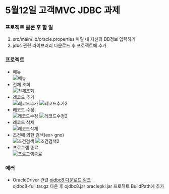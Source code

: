 # 5월12일 고객MVC JDBC 과제

### 프로젝트 클론 후 할 일
1. src/main/lib/oracle.properties 파일 내 자신의 DB정보 입력하기
2. jdbc 관련 라이브러리 다운로드 후 프로젝트에 추가

### 프로젝트 
* 메뉴 <br>
![메뉴](https://file.notion.so/f/s/260dacc4-c3dd-4192-9262-918cbb0d7e5a/Untitled.png?id=2fe837ef-a326-4082-ba60-899c91f0a81b&table=block&spaceId=a841bca1-475f-452d-9dc7-6a71aea49c34&expirationTimestamp=1683984620231&signature=aAs8nBTBOlfTw_WTBxiw98D7iMTWs6hhXl6IDPocO4A&downloadName=Untitled.png)
* 전체 조회 <br>
![전체조회](https://file.notion.so/f/s/c496cd45-0311-4842-8c68-e5c187e202a1/Untitled.png?id=503c7528-8b19-4116-ae5d-7c60f08be7a3&table=block&spaceId=a841bca1-475f-452d-9dc7-6a71aea49c34&expirationTimestamp=1683984810521&signature=mltknBFt7pRZWuK18uxL-BpZ6QEExjhE1J6Xugp_sJY&downloadName=Untitled.png)
* 레코드 추가 <br>
![레코드추가](https://file.notion.so/f/s/84a824c1-497d-4753-80f7-5e3565db2bf9/Untitled.png?id=b0acb871-4863-4dfa-8e55-b8b6916c6c23&table=block&spaceId=a841bca1-475f-452d-9dc7-6a71aea49c34&expirationTimestamp=1683985081344&signature=LIc58tBf1DhyekFy5bGWzeaULFERjbZgt5y2faQklWo&downloadName=Untitled.png)
![레코드추가2](https://file.notion.so/f/s/590bed6c-45a1-4b9a-ba69-8e0a9ec5878c/Untitled.png?id=6cd874a8-7d81-46ea-9218-25ee4fd5ab28&table=block&spaceId=a841bca1-475f-452d-9dc7-6a71aea49c34&expirationTimestamp=1683985213580&signature=kqA1NzsG5eGtNp9K3YEoQlRp8WIAVIB9L3xtu5IJGbM&downloadName=Untitled.png)
* 레코드 수정 <br>
![레코드수정](https://file.notion.so/f/s/3cec653e-432d-4944-ab83-504c1dfe0053/Untitled.png?id=5b6aae70-99db-4bbd-a4d0-41b4dfd69794&table=block&spaceId=a841bca1-475f-452d-9dc7-6a71aea49c34&expirationTimestamp=1683985327053&signature=iTbZqn4W-MLAMv47nPxLpaCcPPH-S4noJ9E7FN3YvGs&downloadName=Untitled.png)
![레코드수정2](https://file.notion.so/f/s/eacf0e91-7c74-454e-82b1-1917691663f3/Untitled.png?id=d4b71bc4-7ba9-4902-8346-be0ae779ae9a&table=block&spaceId=a841bca1-475f-452d-9dc7-6a71aea49c34&expirationTimestamp=1683985349596&signature=nGvHRoPSbl17tGvXHvb8gvFZr6a8_yQR24hRg8jccL4&downloadName=Untitled.png)
* 레코드 삭제 <br>
![레코드삭제](https://file.notion.so/f/s/0724b6f8-bf89-4e9d-87cc-3f01e9d7705a/Untitled.png?id=99707710-d0ea-4267-a71d-4a1f7eb16c55&table=block&spaceId=a841bca1-475f-452d-9dc7-6a71aea49c34&expirationTimestamp=1683986090814&signature=rPnLe_DVxWgeLakpXhFh59WW44cNkdvPCFZiXoQEato&downloadName=Untitled.png)
* 조건에 의한 검색(ex> gno) <br>
![조건검색](https://file.notion.so/f/s/57ab9f95-11ae-49fe-afbd-9265b26bf31a/Untitled.png?id=fba6356d-84cb-4136-9e0d-749b515dfabb&table=block&spaceId=a841bca1-475f-452d-9dc7-6a71aea49c34&expirationTimestamp=1683986183399&signature=nan8hjy-g5uH86jfCaCULW0gpTJ41pyYffQ2sKWVhpQ&downloadName=Untitled.png)
![조건검색2](https://file.notion.so/f/s/716d5353-8c8b-4bd1-a439-d6cde8a223ea/Untitled.png?id=c6d6aa4c-79fc-4a94-8d38-6000406b5d13&table=block&spaceId=a841bca1-475f-452d-9dc7-6a71aea49c34&expirationTimestamp=1683986217064&signature=byB2juYjlfqYgHsfpvKNXbYi34yJxulxE5TUAUhg9xU&downloadName=Untitled.png)
* 프로그램 종료 <br>
![프로그램종료](https://file.notion.so/f/s/61315ec8-2476-44f7-b19b-fbe7c2158bcb/Untitled.png?id=8a291030-34fa-468b-ab67-927e19a3c4eb&table=block&spaceId=a841bca1-475f-452d-9dc7-6a71aea49c34&expirationTimestamp=1683985999005&signature=kCy8qdTZiZvCDjOCslFQGNDopxElsz-KT2zcdpJ5bk0&downloadName=Untitled.png)



### 에러
* OracleDriver 관련 [ojdbc8 다운로드 링크](https://www.oracle.com/kr/database/technologies/appdev/jdbc-downloads.html)
<br> ojdbc8-full.tar.gz 다운 후 ojdbc8.jar oraclepki.jar 프로젝트 BuildPath에 추가

